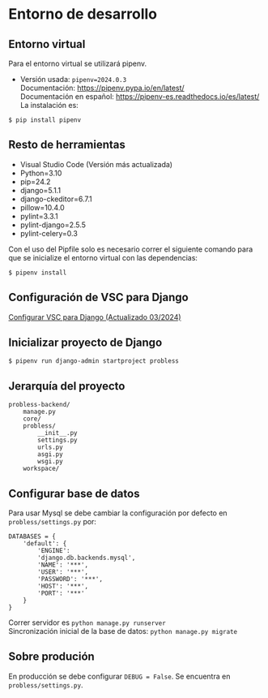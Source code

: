# Entorno de desarrollo
## Entorno virtual
Para el entorno virtual se utilizará pipenv.
- Versión usada: `pipenv=2024.0.3`\
Documentación: https://pipenv.pypa.io/en/latest/ \
Documentación en español: https://pipenv-es.readthedocs.io/es/latest/ \
La instalación es:
```
$ pip install pipenv
```
## Resto de herramientas
- Visual Studio Code (Versión más actualizada)
- Python=3.10
- pip=24.2
- django=5.1.1
- django-ckeditor=6.7.1
- pillow=10.4.0
- pylint=3.3.1
- pylint-django=2.5.5
- pylint-celery=0.3

Con el uso del Pipfile solo es necesario correr el siguiente comando para que se inicialize el entorno virtual con las dependencias:
```
$ pipenv install
```
## Configuración de VSC para Django
[Configurar VSC para Django (Actualizado 03/2024)](https://gist.github.com/hcosta/6e4066ad1b938c888546c5f0a9616c48)
## Inicializar proyecto de Django
```
$ pipenv run django-admin startproject probless
```
## Jerarquía del proyecto
```
probless-backend/
    manage.py
	core/
    probless/
        __init__.py
        settings.py
        urls.py
        asgi.py
        wsgi.py
	workspace/
```

## Configurar base de datos
Para usar Mysql se debe cambiar la configuración por defecto en `probless/settings.py` por:
```
DATABASES = {
    'default': {
        'ENGINE':
        'django.db.backends.mysql',
        'NAME': '***',
        'USER': '***',
        'PASSWORD': '***',
        'HOST': '***',
        'PORT': '***'
    }
}
```

Correr servidor es `python manage.py runserver`\
Sincronización inicial de la base de datos: `python manage.py migrate`

## Sobre produción
En producción se debe configurar `DEBUG = False`. Se encuentra en `probless/settings.py`.
